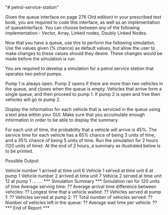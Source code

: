 "# petrol-service-station" 

Given the queue interface on page 276 (3rd edition) in your prescribed text book, you are required to code this interface, as well as an implementation of queueInterface.  You can choose between any of the following implementation:- Vector, Array, Linked nodes, Doubly Linked Nodes.   
 
Now that you have a queue, use this to perform the following simulation. Use the values given (% chance) as default values, but allow the user to make changes to these values should they desire. These changes would be made before the simulation is run. 
 
You are required to develop a simulation for a petrol service station that operates two petrol pumps.  
 
Pump 1 is always open. Pump 2 opens if there are more than two vehicles in the queue, and closes when the queue is empty. Vehicles that arrive form a single queue, and then proceed to pump 1. If pump 2 is open and free then vehicles will go to pump 2.  
 
Display the information for each vehicle that is serviced in the queue using a text area within your GUI. Make sure that you accumulate enough information in order to be able to display the summary. 
 
For each unit of time, the probability that a vehicle will arrive is 45%. The service time for each vehicle has a 65% chance of being 3 units of time, and a 35% chance of being 5 units of time. Run the simulation for 2 hours (120 units of time). At the end of 2 hours, a summary as illustrated below is to be printed. 
 
Possible Output: 
 
Vehicle number 1 arrived at time unit 6 Vehicle 1 served at time unit 6 at pump 1 Vehicle number 2 arrived at time unit 7 Vehicle 2 served at time unit 12 at pump 1 ... .... *** Simulation Summary *** Simulation ran for 120 units of time Average serving time: ?? Average arrival time difference between vehicles: ?? Longest time that a vehicle waited: ?? Vehicles served at pump 1: ?? Vehicles served at pump 2: ?? Total number of vehicles served: ?? Number of vehicles left in the queue: ?? Average wait time per vehicle: ?? *** End of Report ***
